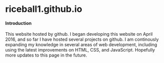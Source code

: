 # riceball1.github.io


<h4>Introduction</h4>
This website hosted by github. I began developing this website on April 2016, and so far I have hosted several projects on github. I am continously expanding my knowledge in several areas of web development, including using the latest improvements on HTML, CSS, and JavaScript. Hopefully more updates to this page in the future.
